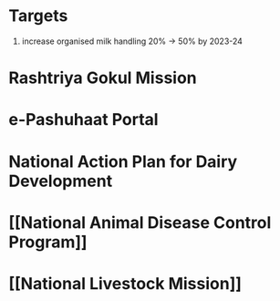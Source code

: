 # Targets
1. increase organised milk handling 20% → 50% by 2023-24
# Rashtriya Gokul Mission
# e-Pashuhaat Portal
# National Action Plan for Dairy Development
# [[National Animal Disease Control Program]]
# [[National Livestock Mission]]
